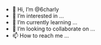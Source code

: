 - 👋 Hi, I’m @6charly
- 👀 I’m interested in ...
- 🌱 I’m currently learning ...
- 💞️ I’m looking to collaborate on ...
- 📫 How to reach me ...

<!---
6charly/6charly is a ✨ special ✨ repository because its `README.md` (this file) appears on your GitHub profile.
You can click the Preview link to take a look at your changes.
--->
